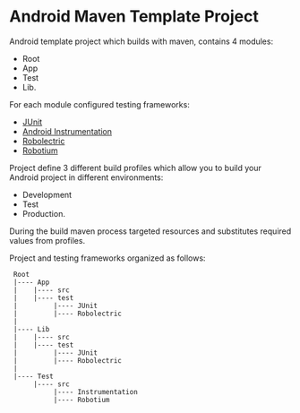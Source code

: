 Android Maven Template Project
==============================

Android template project which builds with maven, contains 4 modules:
  + Root
  + App
  + Test
  + Lib.

For each module configured testing frameworks:
  + [JUnit](http://www.junit.org/)
  + [Android Instrumentation](http://developer.android.com/tools/testing/testing_android.html)
  + [Robolectric](http://pivotal.github.com/robolectric/)
  + [Robotium](http://code.google.com/p/robotium/)

Project define 3 different build profiles which allow you to build your Android project in different environments:
  + Development
  + Test
  + Production.

During the build maven process targeted resources and substitutes required values from profiles.

Project and testing frameworks organized as follows:
```
 Root
 |---- App
 |    |---- src
 |    |---- test
 |         |---- JUnit
 |         |---- Robolectric
 |
 |---- Lib
 |    |---- src
 |    |---- test
 |         |---- JUnit
 |         |---- Robolectric
 |
 |---- Test
      |---- src
           |---- Instrumentation
           |---- Robotium
```